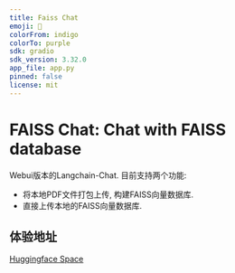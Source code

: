 ```yaml
---
title: Faiss Chat
emoji: 🐠
colorFrom: indigo
colorTo: purple
sdk: gradio 
sdk_version: 3.32.0
app_file: app.py
pinned: false
license: mit
---
```


# FAISS Chat: Chat with FAISS database

Webui版本的Langchain-Chat. 目前支持两个功能:
* 将本地PDF文件打包上传, 构建FAISS向量数据库. 
* 直接上传本地的FAISS向量数据库. 

## 体验地址
[Huggingface Space](https://huggingface.co/spaces/shaocongma/faiss_chat)

